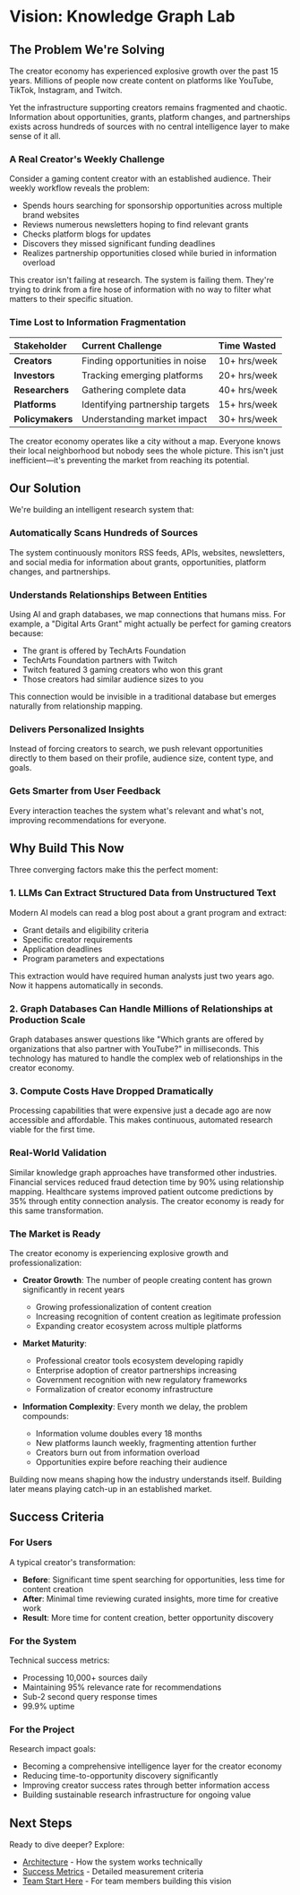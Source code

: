 # Vision: Knowledge Graph Lab

## The Problem We're Solving

The creator economy has experienced explosive growth over the past 15 years. Millions of people now create content on platforms like YouTube, TikTok, Instagram, and Twitch.

Yet the infrastructure supporting creators remains fragmented and chaotic. Information about opportunities, grants, platform changes, and partnerships exists across hundreds of sources with no central intelligence layer to make sense of it all.

### A Real Creator's Weekly Challenge

Consider a gaming content creator with an established audience. Their weekly workflow reveals the problem:

- Spends hours searching for sponsorship opportunities across multiple brand websites
- Reviews numerous newsletters hoping to find relevant grants
- Checks platform blogs for updates
- Discovers they missed significant funding deadlines
- Realizes partnership opportunities closed while buried in information overload

This creator isn't failing at research. The system is failing them. They're trying to drink from a fire hose of information with no way to filter what matters to their specific situation.

### Time Lost to Information Fragmentation

| Stakeholder | Current Challenge | Time Wasted |
| :---------- | :---------------- | :---------- |
| **Creators** | Finding opportunities in noise | 10+ hrs/week |
| **Investors** | Tracking emerging platforms | 20+ hrs/week |
| **Researchers** | Gathering complete data | 40+ hrs/week |
| **Platforms** | Identifying partnership targets | 15+ hrs/week |
| **Policymakers** | Understanding market impact | 30+ hrs/week |

The creator economy operates like a city without a map. Everyone knows their local neighborhood but nobody sees the whole picture. This isn't just inefficient—it's preventing the market from reaching its potential.

## Our Solution

We're building an intelligent research system that:

### Automatically Scans Hundreds of Sources
The system continuously monitors RSS feeds, APIs, websites, newsletters, and social media for information about grants, opportunities, platform changes, and partnerships.

### Understands Relationships Between Entities
Using AI and graph databases, we map connections that humans miss. For example, a "Digital Arts Grant" might actually be perfect for gaming creators because:
- The grant is offered by TechArts Foundation
- TechArts Foundation partners with Twitch
- Twitch featured 3 gaming creators who won this grant
- Those creators had similar audience sizes to you

This connection would be invisible in a traditional database but emerges naturally from relationship mapping.

### Delivers Personalized Insights
Instead of forcing creators to search, we push relevant opportunities directly to them based on their profile, audience size, content type, and goals.

### Gets Smarter from User Feedback
Every interaction teaches the system what's relevant and what's not, improving recommendations for everyone.

## Why Build This Now

Three converging factors make this the perfect moment:

### 1. LLMs Can Extract Structured Data from Unstructured Text

Modern AI models can read a blog post about a grant program and extract:
- Grant details and eligibility criteria
- Specific creator requirements
- Application deadlines
- Program parameters and expectations

This extraction would have required human analysts just two years ago. Now it happens automatically in seconds.

### 2. Graph Databases Can Handle Millions of Relationships at Production Scale

Graph databases answer questions like "Which grants are offered by organizations that also partner with YouTube?" in milliseconds. This technology has matured to handle the complex web of relationships in the creator economy.

### 3. Compute Costs Have Dropped Dramatically

Processing capabilities that were expensive just a decade ago are now accessible and affordable. This makes continuous, automated research viable for the first time.

### Real-World Validation

Similar knowledge graph approaches have transformed other industries. Financial services reduced fraud detection time by 90% using relationship mapping. Healthcare systems improved patient outcome predictions by 35% through entity connection analysis. The creator economy is ready for this same transformation.

### The Market is Ready

The creator economy is experiencing explosive growth and professionalization:

- **Creator Growth**: The number of people creating content has grown significantly in recent years
  - Growing professionalization of content creation
  - Increasing recognition of content creation as legitimate profession
  - Expanding creator ecosystem across multiple platforms

- **Market Maturity**:
  - Professional creator tools ecosystem developing rapidly
  - Enterprise adoption of creator partnerships increasing
  - Government recognition with new regulatory frameworks
  - Formalization of creator economy infrastructure

- **Information Complexity**: Every month we delay, the problem compounds:
  - Information volume doubles every 18 months
  - New platforms launch weekly, fragmenting attention further
  - Creators burn out from information overload
  - Opportunities expire before reaching their audience

Building now means shaping how the industry understands itself. Building later means playing catch-up in an established market.

## Success Criteria

### For Users
A typical creator's transformation:
- **Before**: Significant time spent searching for opportunities, less time for content creation
- **After**: Minimal time reviewing curated insights, more time for creative work
- **Result**: More time for content creation, better opportunity discovery

### For the System
Technical success metrics:
- Processing 10,000+ sources daily
- Maintaining 95% relevance rate for recommendations
- Sub-2 second query response times
- 99.9% uptime

### For the Project
Research impact goals:
- Becoming a comprehensive intelligence layer for the creator economy
- Reducing time-to-opportunity discovery significantly
- Improving creator success rates through better information access
- Building sustainable research infrastructure for ongoing value

## Next Steps

Ready to dive deeper? Explore:
- [Architecture](../system/architecture.md) - How the system works technically
- [Success Metrics](success-metrics.md) - Detailed measurement criteria
- [Team Start Here](../../team/README.md) - For team members building this vision